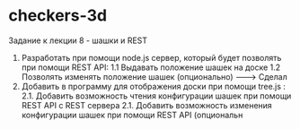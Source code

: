 # checkers-3d
Задание к лекции 8 - шашки и REST
1. Разработать при помощи node.js сервер, который будет позволять при помощи REST API:
1.1 Выдавать положение шашек на доске 
1.2 Позволять изменять положение шашек (опционально)
---> Cделал
2. Добавить в программу для отображения доски при помощи tree.js :
2.1. Добавить возможность чтения конфигурации шашек при помощи REST API c REST сервера
2.1. Добавить возможность изменения конфигурации шашек при помощи REST API (опциональн